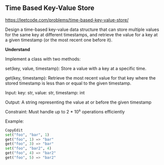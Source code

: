 ## Time Based Key-Value Store
https://leetcode.com/problems/time-based-key-value-store/

Design a time-based key-value data structure that can store multiple
values for the same key at different timestamps, and retrieve the
value for a key at a given timestamp (or the most recent one before
it).

**Understand**

Implement a class with two methods:

set(key, value, timestamp): Store a value with a key at a specific time.

get(key, timestamp): Retrieve the most recent value for that key where
the stored timestamp is less than or equal to the given timestamp.

Input: key: str, value: str, timestamp: int

Output: A string representing the value at or before the given timestamp

Constraint: Must handle up to 2 * 10⁵ operations efficiently

Example:
```python
CopyEdit
set("foo", "bar", 1)
get("foo", 1) => "bar"
get("foo", 3) => "bar"
set("foo", "bar2", 4)
get("foo", 4) => "bar2"
get("foo", 5) => "bar2"
```


